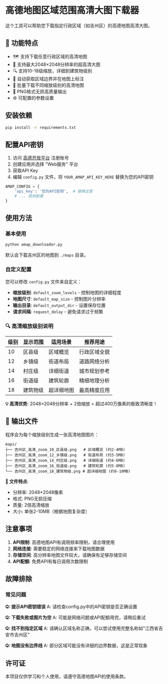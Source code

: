 # 高德地图区域范围高清大图下载器

这个工具可以帮助您下载指定行政区域（如吉州区）的高德地图高清大图。

## 🌟 功能特点

- 🗺️ 支持下载任意行政区域的高清地图
- 📏 支持最大2048×2048分辨率的超高清大图
- 🔍 支持10-18级缩放，详细到建筑物级别
- 🎯 自动获取区域边界并在地图上标注
- 💾 批量下载不同缩放级别的高清地图
- 🎨 PNG格式无损高质量输出
- ⚙️ 可配置的参数设置

## 安装依赖

```bash
pip install -r requirements.txt
```

## 配置API密钥

1. 访问 [高德开放平台](https://console.amap.com/) 注册账号
2. 创建应用并选择 "Web服务" 平台
3. 获取API Key
4. 编辑 `config.py` 文件，将 `YOUR_AMAP_API_KEY_HERE` 替换为您的API密钥

```python
AMAP_CONFIG = {
    'api_key': '您的API密钥',  # 替换这里
    # ... 其他配置
}
```

## 使用方法

### 基本使用

```bash
python amap_downloader.py
```

默认会下载吉州区的地图到 `./maps` 目录。

### 自定义配置

您可以修改 `config.py` 文件来自定义：

- **缩放级别**: `default_zoom_levels` - 控制地图的详细程度
- **地图尺寸**: `default_map_size` - 控制图片分辨率
- **输出目录**: `default_output_dir` - 设置保存位置
- **请求间隔**: `request_delay` - 避免请求过于频繁

### 🔍 高清缩放级别说明

| 级别 | 显示范围 | 适用场景 | 推荐用途 |
|------|----------|----------|----------|
| 10   | 区县级   | 区域概览 | 行政区域全貌 |
| 12   | 乡镇级   | 街道布局 | 道路网络分析 |
| 14   | 村庄级   | 详细街道 | 城市规划参考 |
| 16   | 街道级   | 建筑轮廓 | 精细地理分析 |
| 18   | 建筑物级 | 超详细地图 | 最高精度应用 |

**💡 高清优势**: 2048×2048分辨率 + 2倍缩放 = 超过400万像素的极致清晰度！

## 📸 输出文件

程序会为每个缩放级别生成一张高清地图图片：

```
maps/
├── 吉州区_高清_zoom_10_区县级.png   # 区域概览 (约2-4MB)
├── 吉州区_高清_zoom_12_乡镇级.png   # 街道布局 (约3-5MB)
├── 吉州区_高清_zoom_14_村庄级.png   # 详细街道 (约4-6MB)
├── 吉州区_高清_zoom_16_街道级.png   # 建筑轮廓 (约5-8MB)
└── 吉州区_高清_zoom_18_建筑物级.png # 超详细地图 (约6-10MB)
```

**🎯 文件特点**:
- 分辨率: 2048×2048像素
- 格式: PNG无损压缩
- 质量: 2倍高清缩放
- 大小: 单张2-10MB（根据地图复杂度）

## 注意事项

1. **API限制**: 高德地图API有调用频率限制，请合理使用
2. **网络连接**: 需要稳定的网络连接来下载地图数据
3. **存储空间**: 高分辨率地图文件较大，请确保有足够存储空间
4. **API配额**: 免费API有每日调用次数限制

## 故障排除

### 常见问题

**Q: 提示API密钥错误**
A: 请检查config.py中的API密钥是否正确设置

**Q: 下载失败或图片为空**
A: 可能是网络问题或API配额用完，请稍后重试

**Q: 找不到指定区域**
A: 请确认区域名称正确，可以尝试使用完整名称如"江西省吉安市吉州区"

**Q: 地图没有边界线**
A: 部分区域可能没有详细的边界数据，这是正常现象

## 许可证

本项目仅供学习和个人使用，请遵守高德地图API的使用条款。